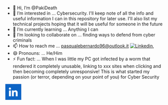 - 👋 Hi, I’m @PakiDeath
- 👀 I’m interested in ... Cybersecurity. I'll keep note of all the info and useful information I can in this repository for later use. I'll also list my technical projects hoping that it will be useful for someone in the future
- 🌱 I’m currently learning ... Anything I can
- 💞️ I’m looking to collaborate on ... finding ways to defend from cyber criminals
- 📫 How to reach me ... pasqualebernardo96@outlook.it [![Linkedin](https://github.com/PakiDeath/PakiDeath/blob/main/download.png/width=100)](https://www.linkedin.com/in/pasquale-bernardo-0b9279236/),
- 😄 Pronouns: ... He/Him
- ⚡ Fun fact: ... When I was little my PC got infected by a worm that rendered it completely unusable, linking to xxx sites when clicking and then becoming completely unresponsive! This is what started my passion (or terror, depending on your point of you) for Cyber Security
<!---
PakiDeath/PakiDeath is a ✨ special ✨ repository because its `README.md` (this file) appears on your GitHub profile.
You can click the Preview link to take a look at your changes.
--->
[<img src="https://github.com/PakiDeath/PakiDeath/blob/main/download.png" width="50">](https://www.linkedin.com/in/pasquale-bernardo-0b9279236/)
